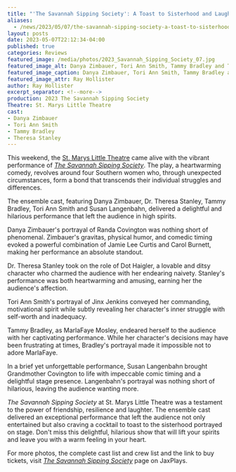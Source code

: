 ```yaml
---
title: "'The Savannah Sipping Society': A Toast to Sisterhood and Laughter at St. Marys Little Theatre"
aliases: 
  - /news/2023/05/07/the-savannah-sipping-society-a-toast-to-sisterhood-and-laughter-at-st.-marys-little-theatre/
layout: posts
date: 2023-05-07T22:12:34-04:00
published: true
categories: Reviews
featured_image: /media/photos/2023_Savannah_Sipping_Society_07.jpg
featured_image_alt: Danya Zimbauer, Tori Ann Smith, Tammy Bradley and Theresa Stanley (left to right)
featured_image_caption: Danya Zimbauer, Tori Ann Smith, Tammy Bradley and Theresa Stanley (left to right)
featured_image_attr: Ray Hollister
author: Ray Hollister
excerpt_separator: <!--more-->
production: 2023 The Savannah Sipping Society
Theatre: St. Marys Little Theatre
cast:
- Danya Zimbauer
- Tori Ann Smith
- Tammy Bradley
- Theresa Stanley
---
```

This weekend, the [St. Marys Little Theatre](/theatres/st-marys-little-theatre) came alive with the vibrant performance of [*The Savannah Sipping Society*](/productions/2023-the-savannah-sipping-society/). The play, a heartwarming comedy, revolves around four Southern women who, through unexpected circumstances, form a bond that transcends their individual struggles and differences.
<!--more-->
The ensemble cast, featuring Danya Zimbauer, Dr. Theresa Stanley, Tammy Bradley, Tori Ann Smith and Susan Langenbahn, delivered a delightful and hilarious performance that left the audience in high spirits.

Danya Zimbauer's portrayal of Randa Covington was nothing short of phenomenal. Zimbauer's gravitas, physical humor, and comedic timing evoked a powerful combination of Jamie Lee Curtis and Carol Burnett, making her performance an absolute standout.

Dr. Theresa Stanley took on the role of Dot Haigler, a lovable and ditsy character who charmed the audience with her endearing naivety. Stanley's performance was both heartwarming and amusing, earning her the audience's affection.

Tori Ann Smith's portrayal of Jinx Jenkins conveyed her commanding, motivational spirit while subtly revealing her character's inner struggle with self-worth and inadequacy.

Tammy Bradley, as MarlaFaye Mosley, endeared herself to the audience with her captivating performance. While her character's decisions may have been frustrating at times, Bradley's portrayal made it impossible not to adore MarlaFaye.

In a brief yet unforgettable performance, Susan Langenbahn brought Grandmother Covington to life with impeccable comic timing and a delightful stage presence. Langenbahn's portrayal was nothing short of hilarious, leaving the audience wanting more.

*The Savannah Sipping Society* at St. Marys Little Theatre was a testament to the power of friendship, resilience and laughter. The ensemble cast delivered an exceptional performance that left the audience not only entertained but also craving a cocktail to toast to the sisterhood portrayed on stage. Don't miss this delightful, hilarious show that will lift your spirits and leave you with a warm feeling in your heart.

For more photos, the complete cast list and crew list and the link to buy tickets, visit [*The Savannah Sipping Society*](/productions/2023-the-savannah-sipping-society/) page on JaxPlays. 